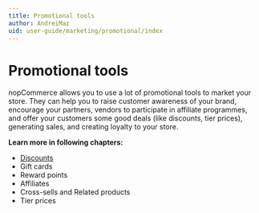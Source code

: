 ```yaml
---
title: Promotional tools
author: AndreiMaz
uid: user-guide/marketing/promotional/index
---
```

# Promotional tools

nopCommerce allows you to use a lot of promotional tools to market your store. They can help you to raise customer awareness of your brand, encourage your partners, vendors to participate in affiliate programmes, and offer your customers some good deals (like discounts, tier prices), generating sales, and creating loyalty to your store.

**Learn more in following chapters:**

- [Discounts](xref:user-guide/marketing/promotional/discounts/index)
- Gift cards
- Reward points
- Affiliates
- Cross-sells and Related products
- Tier prices
